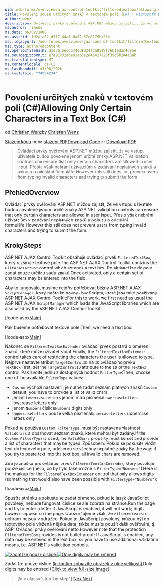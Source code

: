 ```yaml
---
uid: web-forms/overview/ajax-control-toolkit/filteredtextbox/allowing-only-certain-characters-in-a-text-box-cs
title: Povolení pouze určitých znaků v textovém poli (C#) | Microsoft Docs
author: wenz
description: Ovládací prvky ověřování ASP.NET můžou zajistit, že ve vstupu uživatele budou povolené jenom určité znaky. To ale pořád nezabrání uživatelům v zadávání neplatných...
ms.author: riande
ms.date: 06/02/2008
ms.assetid: fd2a1c52-d717-44af-8a61-67c8279bb26e
msc.legacyurl: /web-forms/overview/ajax-control-toolkit/filteredtextbox/allowing-only-certain-characters-in-a-text-box-cs
msc.type: authoredcontent
ms.openlocfilehash: d1e367becd574e31d24fca8545f76b1ed3c4d85e
ms.sourcegitcommit: e7e91932a6e91a63e2e46417626f39d6b244a3ab
ms.translationtype: MT
ms.contentlocale: cs-CZ
ms.lasthandoff: 03/06/2020
ms.locfileid: "78554234"
---
```

# <a name="allowing-only-certain-characters-in-a-text-box-c"></a><span data-ttu-id="2e826-104">Povolení určitých znaků v textovém poli (C#)</span><span class="sxs-lookup"><span data-stu-id="2e826-104">Allowing Only Certain Characters in a Text Box (C#)</span></span>

<span data-ttu-id="2e826-105">od [Christian Wenz](https://github.com/wenz)</span><span class="sxs-lookup"><span data-stu-id="2e826-105">by [Christian Wenz](https://github.com/wenz)</span></span>

<span data-ttu-id="2e826-106">[Stažení kódu](https://download.microsoft.com/download/4/c/2/4c2def7a-0d23-4055-91f9-1f18504167d7/FilteredTextBox0.cs.zip) nebo [stažení PDF](https://download.microsoft.com/download/b/6/a/b6ae89ee-df69-4c87-9bfb-ad1eb2b23373/filteredtextbox0CS.pdf)</span><span class="sxs-lookup"><span data-stu-id="2e826-106">[Download Code](https://download.microsoft.com/download/4/c/2/4c2def7a-0d23-4055-91f9-1f18504167d7/FilteredTextBox0.cs.zip) or [Download PDF](https://download.microsoft.com/download/b/6/a/b6ae89ee-df69-4c87-9bfb-ad1eb2b23373/filteredtextbox0CS.pdf)</span></span>

> <span data-ttu-id="2e826-107">Ovládací prvky ověřování ASP.NET můžou zajistit, že ve vstupu uživatele budou povolené jenom určité znaky.</span><span class="sxs-lookup"><span data-stu-id="2e826-107">ASP.NET validation controls can ensure that only certain characters are allowed in user input.</span></span> <span data-ttu-id="2e826-108">Přesto však nebrání uživatelům v zadávání neplatných znaků a pokusu o odeslání formuláře.</span><span class="sxs-lookup"><span data-stu-id="2e826-108">However this still does not prevent users from typing invalid characters and trying to submit the form.</span></span>

## <a name="overview"></a><span data-ttu-id="2e826-109">Přehled</span><span class="sxs-lookup"><span data-stu-id="2e826-109">Overview</span></span>

<span data-ttu-id="2e826-110">Ovládací prvky ověřování ASP.NET můžou zajistit, že ve vstupu uživatele budou povolené jenom určité znaky.</span><span class="sxs-lookup"><span data-stu-id="2e826-110">ASP.NET validation controls can ensure that only certain characters are allowed in user input.</span></span> <span data-ttu-id="2e826-111">Přesto však nebrání uživatelům v zadávání neplatných znaků a pokusu o odeslání formuláře.</span><span class="sxs-lookup"><span data-stu-id="2e826-111">However this still does not prevent users from typing invalid characters and trying to submit the form.</span></span>

## <a name="steps"></a><span data-ttu-id="2e826-112">Kroky</span><span class="sxs-lookup"><span data-stu-id="2e826-112">Steps</span></span>

<span data-ttu-id="2e826-113">ASP.NET AJAX Control Toolkit obsahuje ovládací prvek `FilteredTextBox`, který rozšiřuje textové pole.</span><span class="sxs-lookup"><span data-stu-id="2e826-113">The ASP.NET AJAX Control Toolkit contains the `FilteredTextBox` control which extends a text box.</span></span> <span data-ttu-id="2e826-114">Po aktivaci lze do pole zadat pouze určitou sadu znaků.</span><span class="sxs-lookup"><span data-stu-id="2e826-114">Once activated, only a certain set of characters may be entered into the field.</span></span>

<span data-ttu-id="2e826-115">Aby to fungovalo, musíme nejdřív potřebovat běžný ASP.NET AJAX `ScriptManager`, který načte knihovny JavaScriptu, které jsou také používány ASP.NET AJAX Control Toolkit:</span><span class="sxs-lookup"><span data-stu-id="2e826-115">For this to work, we first need as usual the ASP.NET AJAX `ScriptManager` which loads the JavaScript libraries which are also used by the ASP.NET AJAX Control Toolkit:</span></span>

[!code-aspx[Main](allowing-only-certain-characters-in-a-text-box-cs/samples/sample1.aspx)]

<span data-ttu-id="2e826-116">Pak budeme potřebovat textové pole:</span><span class="sxs-lookup"><span data-stu-id="2e826-116">Then, we need a text box:</span></span>

[!code-aspx[Main](allowing-only-certain-characters-in-a-text-box-cs/samples/sample2.aspx)]

<span data-ttu-id="2e826-117">Nakonec se `FilteredTextBoxExtender` ovládací prvek postará o omezení znaků, které může uživatel zadat.</span><span class="sxs-lookup"><span data-stu-id="2e826-117">Finally, the `FilteredTextBoxExtender` control takes care of restricting the characters the user is allowed to type.</span></span> <span data-ttu-id="2e826-118">Nejprve nastavte atribut `TargetControlID` na `ID` ovládacího prvku `TextBox`.</span><span class="sxs-lookup"><span data-stu-id="2e826-118">First, set the `TargetControlID` attribute to the `ID` of the `TextBox` control.</span></span> <span data-ttu-id="2e826-119">Pak zvolte jednu z dostupných hodnot `FilterType`:</span><span class="sxs-lookup"><span data-stu-id="2e826-119">Then, choose one of the available `FilterType` values:</span></span>

- <span data-ttu-id="2e826-120">`Custom` výchozí nastavení; je nutné zadat seznam platných znaků.</span><span class="sxs-lookup"><span data-stu-id="2e826-120">`Custom` default; you have to provide a list of valid chars</span></span>
- <span data-ttu-id="2e826-121">jenom `LowercaseLetters` jenom malá písmena</span><span class="sxs-lookup"><span data-stu-id="2e826-121">`LowercaseLetters` lowercase letters only</span></span>
- <span data-ttu-id="2e826-122">jenom `Numbers` číslice</span><span class="sxs-lookup"><span data-stu-id="2e826-122">`Numbers` digits only</span></span>
- <span data-ttu-id="2e826-123">`UppercaseLetters` pouze velká písmena</span><span class="sxs-lookup"><span data-stu-id="2e826-123">`UppercaseLetters` uppercase letters only</span></span>

<span data-ttu-id="2e826-124">Pokud se používá `Custom FilterType`, musí být nastavena vlastnost `ValidChars` a obsahovat seznam znaků, které mohou být zadány.</span><span class="sxs-lookup"><span data-stu-id="2e826-124">If the `Custom FilterType` is used, the `ValidChars` property must be set and provide a list of characters that may be typed.</span></span> <span data-ttu-id="2e826-125">Způsobem: Pokud se pokusíte vložit text do textového pole, odeberou se všechny neplatné znaky.</span><span class="sxs-lookup"><span data-stu-id="2e826-125">By the way: if you try to paste text into the text box, all invalid chars are removed.</span></span>

<span data-ttu-id="2e826-126">Zde je značka pro ovládací prvek `FilteredTextBoxExtender`, který povoluje pouze číslice (něco, co by bylo také možné s `FilterType="Numbers"`):</span><span class="sxs-lookup"><span data-stu-id="2e826-126">Here is the markup for the `FilteredTextBoxExtender` control that only allows digits (something that would also have been possible with `FilterType="Numbers"`):</span></span>

[!code-aspx[Main](allowing-only-certain-characters-in-a-text-box-cs/samples/sample3.aspx)]

<span data-ttu-id="2e826-127">Spusťte stránku a pokuste se zadat písmeno, pokud je jazyk JavaScript povolený, nebude fungovat. číslice se ale zobrazí na stránce.</span><span class="sxs-lookup"><span data-stu-id="2e826-127">Run the page and try to enter a letter if JavaScript is enabled, it will not work; digits however appear on the page.</span></span> <span data-ttu-id="2e826-128">Upozorňujeme však, že `FilteredTextBox` ochrany nejsou v odrážce. Pokud je JavaScript povolený, můžou být do textového pole vložená nějaká data, takže musíte použít další ověřování, tj. ASP. Ovládací prvky ověřování netto.</span><span class="sxs-lookup"><span data-stu-id="2e826-128">However note that the protection `FilteredTextBox` provides is not bullet-proof: If JavaScript is enabled, any data may be entered in the text box, so you have to use additional validation means, i.e. ASP.NET's validation controls.</span></span>

<span data-ttu-id="2e826-129">[![zadat lze pouze číslice.](allowing-only-certain-characters-in-a-text-box-cs/_static/image2.png)](allowing-only-certain-characters-in-a-text-box-cs/_static/image1.png)</span><span class="sxs-lookup"><span data-stu-id="2e826-129">[![Only digits may be entered](allowing-only-certain-characters-in-a-text-box-cs/_static/image2.png)](allowing-only-certain-characters-in-a-text-box-cs/_static/image1.png)</span></span>

<span data-ttu-id="2e826-130">Zadat lze pouze číslice ([kliknutím zobrazíte obrázek v plné velikosti).](allowing-only-certain-characters-in-a-text-box-cs/_static/image3.png)</span><span class="sxs-lookup"><span data-stu-id="2e826-130">Only digits may be entered ([Click to view full-size image](allowing-only-certain-characters-in-a-text-box-cs/_static/image3.png))</span></span>

> [!div class="step-by-step"]
> [<span data-ttu-id="2e826-131">Next</span><span class="sxs-lookup"><span data-stu-id="2e826-131">Next</span></span>](allowing-only-certain-characters-in-a-text-box-vb.md)
